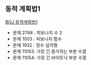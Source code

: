 ## 동적 계획법1
[BOJ 동적계획법1](https://www.acmicpc.net/step/16)
- 문제 2748 : 피보나치 수 2
- 문제 1003 : 피보나치 함수
- 문제 1932 : 정수 삼각형
- 문제 11053: 가장 긴 증가하는 부분 수열
- 문제 11054: 가장 긴 바이토닉 부분 수열
